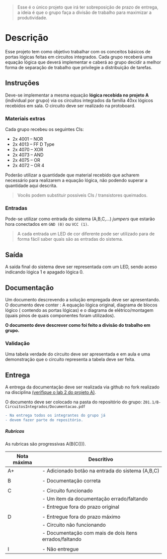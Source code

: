 > Esse é o único projeto que irá ter sobreposição de prazo de entrega, a ideia é que o grupo faça a divisão de trabalho para maximizar a produtividade.

# Descrição 

Esse projeto tem como objetivo trabalhar com os conceitos básicos de portas lógicas feitas em circuitos integrados. Cada grupo receberá uma equação lógica que deverá implementar e caberá ao grupo decidir a melhor forma de separação de trabalho que privilegie a distribuição de tarefas.

## Instruções

Deve-se implementar a mesma equação **lógica recebida no projeto A** (individual por grupo) via os circuitos integrados da família 40xx lógicos recebidos em sala. O circuito deve ser realizado na protoboard.

### Materiais extras

Cada grupo recebeu os seguintes CIs:

- 2x 4001 – NOR
- 2x 4013 – FF D Type
- 2x 4070 – XOR
- 2x 4073 – AND
- 2x 4075 – OR
- 2x 4072 – OR 4

Poderão utilizar a quantidade que material recebido que acharem necessário para realizarem a equação lógica, não podendo superar a quantidade aqui descrita.

> Vocês podem substituir possíveis CIs / transistores queimados.

### Entradas

Pode-se utilizar como entrada do sistema (A,B,C,...) *jumpers* que estarão hora conectados em `GND (0)` ou `VCC (1)`. 

> A cada entrada um LED de cor diferente pode ser utilizado para de forma fácil saber quais são as entradas do sistema.

## Saída

A saída final do sistema deve ser representada com um LED, sendo aceso indicando lógica 1 e apagado lógica 0.

## Documentação

Um documento descrevendo a solução empregada deve ser apresentando. O documento deve conter : A equação lógica original, diagrama de blocos lógico ( contendo as portas lógicas) e o diagrama de elétrico/montagem (quais pinos de quais componentes foram utilizados).

**O documento deve descrever como foi feito a divisão do trabalho em grupo.**

### Validação

Uma tabela verdade do circuito deve ser apresentada e em aula e uma demonstração que o circuito representa a tabela deve ser feita.

## Entrega 

A entrega da documentação deve ser realizada via github no fork realizado na disciplina [(verifique o lab 2 do projeto A)](A-Transistores-Lab-2).

O documento deve ser colocado na pasta do repositório do grupo: `Z01.1/B-CircuitosIntegrados/Documentacao.pdf`

``` diff
- Na entrega todos os integrantes do grupo já 
- devem fazer parte do repositório.
```

##### Rubricas

As rubricas são progressivas A(B(C())).

| Nota máxima | Descritivo                                             |
|-------------|--------------------------------------------------------|
| A+          | - Adicionado botão na entrada do sistema (A,B,C)       |
|             |                                                        |
| B           | - Documentação correta                                 |
|             |                                                        |
| C           | - Circuito funcionado                                  |
|             | - Um item da documentação errado/faltando              |
|             | - Entregue fora do prazo original                      |
|             |                                                        |
| D           | - Entregue fora do prazo máximo                        |
|             | - Circuito não funcionando                             |
|             | - Documentação com mais de dois itens errados/faltando |
|             |                                                        |
| I           | - Não entregue                                         |

